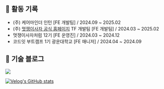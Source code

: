 ## 🏃 활동 기록
- (주) 케어마인더 인턴 [FE 개발팀] / 2024.09 ~ 2025.02
- (주) [멋쟁이사자 공식 홈페이지](https://likelion.university/) TF 개발팀 [FE 개발팀] / 2024.03 ~ 2025.02
- 멋쟁이사자처럼 12기 [FE 운영진] / 2024.03 ~ 2024.12
- 코드잇 부트캠프 1기 광운대학교 [FE 매니저] / 2024.04 ~ 2024.09

## 📗 기술 블로그

<a href="https://velog.io/@taegi">
  <img src="https://img.shields.io/badge/Velog-20c997?style=for-the-badge&logo=Vimeo&logoColor=white"/>
</a>

<br>

[![Velog's GitHub stats](https://velog-readme-stats.vercel.app/api?name=taegi)](https://velog.io/@taegi)



